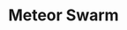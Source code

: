 ---
title: "Meteor Swarm"
index: "meteor-swarm"
permalink: /spells/meteor-swarm/
tags:
  - Spell
  - 9th Level
  - Evocation
  - Damage
  - Fire
available_for:
  - Sorcerer
  - Wizard
level: "9th Level"
school: "Evocation"
range: "1 mile"
area: "40 ft"
shape: "Sphere"
comp:
  - V
  - S
attack: "DEX Save"
effect: "Fire"
description: |
  Blazing orbs of fire plummet to the ground at four different points you can see within range. Each creature in a 40-foot-radius sphere centered on each point you choose must make a dexterity saving throw. The sphere spreads around corners. A creature takes 20d6 fire damage and 20d6 bludgeoning damage on a failed save, or half as much damage on a successful one. A creature in the area of more than one fiery burst is affected only once.

  The spell damages objects in the area and ignites flammable objects that aren't being worn or carried.
excerpt: "Blazing orbs of fire plummet to the ground at four different points you can see within range."
source: "Basic Rules"
---